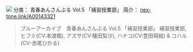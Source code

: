 ![](//static.kivo.wiki/images/music/cover/WyfZUOVNaGeTZ57k6MeP9ZjxKtapYTUU.png)
分类： 青春あんさんぶる Vol.5 「補習授業部」
简介：
[nex-tone.link/A00143321](http://nex-tone.link/A00143321)
> ブルーアーカイブ　青春あんさんぶる Vol.5 「補習授業部」
補習授業部, ヒフミ(CV:本渡楓), アズサ(CV:種田梨沙), ハナコ(CV:豊田萌絵) & コハル(CV-赤尾ひかる)
